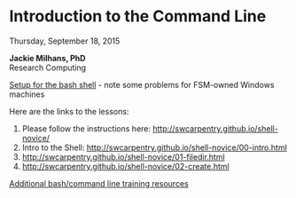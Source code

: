 # Introduction to the Command Line

Thursday, September 18, 2015

**Jackie Milhans, PhD**  
Research Computing

[Setup for the bash shell](../installation-guides/command-line-and-git.md) - note some problems for FSM-owned Windows machines

Here are the links to the lessons:

1. Please follow the instructions here: http://swcarpentry.github.io/shell-novice/
2. Intro to the Shell:  http://swcarpentry.github.io/shell-novice/00-intro.html
3. http://swcarpentry.github.io/shell-novice/01-filedir.html
4. http://swcarpentry.github.io/shell-novice/02-create.html

[Additional bash/command line training resources](../training-resources/command-line.md)
